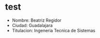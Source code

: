test
====
 * Nombre: Beatriz Regidor 
 * Ciudad: Guadalajara
 * Titulacion: Ingeneria Tecnica de Sistemas

